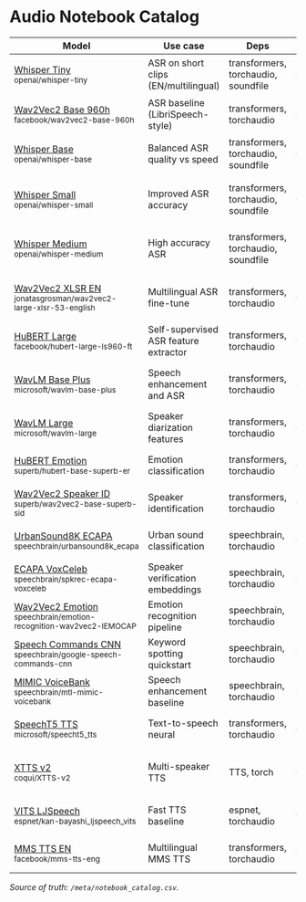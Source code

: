 # Audio Notebook Catalog

| Model | Use case | Deps | Hardware | RAM | Notes | Notebook | Code |
|---|---|---|---|---|---|---|---|
| [Whisper Tiny](https://huggingface.co/openai/whisper-tiny)<br><sub>openai/whisper-tiny</sub> | ASR on short clips (EN/multilingual) | transformers, torchaudio, soundfile | CPU/GPU/MLX | <4GB | Install ffmpeg; good CPU baseline | audio/audio_notebooks/audio-01-whisper-tiny.ipynb | 🖥️ [Whisper tiny/base ASR (HF pipeline)](https://github.com/huggingface/notebooks/blob/main/examples/automatic_speech_recognition.ipynb) |
| [Wav2Vec2 Base 960h](https://huggingface.co/facebook/wav2vec2-base-960h)<br><sub>facebook/wav2vec2-base-960h</sub> | ASR baseline (LibriSpeech-style) | transformers, torchaudio | CPU/GPU/MLX | 4–8GB | Works on CPU; add CTC decoding note | audio/audio_notebooks/audio-02-wav2vec2-base-960h.ipynb | 🚀 [Whisper fine-tuning (English subset)](https://colab.research.google.com/github/huggingface/notebooks/blob/main/examples/asr_fine_tuning_whisper.ipynb) |
| [Whisper Base](https://huggingface.co/openai/whisper-base)<br><sub>openai/whisper-base</sub> | Balanced ASR quality vs speed | transformers, torchaudio, soundfile | CPU/GPU/MLX | 4–8GB | Use beam size 1 on CPU; ffmpeg needed | audio/audio_notebooks/audio-03-whisper-base.ipynb | 🖥️ [wav2vec2 ASR (base-960h)](https://github.com/huggingface/notebooks/blob/main/examples/wav2vec2_asr.ipynb) |
| [Whisper Small](https://huggingface.co/openai/whisper-small)<br><sub>openai/whisper-small</sub> | Improved ASR accuracy | transformers, torchaudio, soundfile | CPU/GPU/MLX | 8–16GB | GPU recommended; add language settings | audio/audio_notebooks/audio-04-whisper-small.ipynb | 🚀 [HuBERT audio classification (SUPERB)](https://colab.research.google.com/github/huggingface/notebooks/blob/main/examples/audio_classification_superb.ipynb) |
| [Whisper Medium](https://huggingface.co/openai/whisper-medium)<br><sub>openai/whisper-medium</sub> | High accuracy ASR | transformers, torchaudio, soundfile | CPU/GPU | 16–32GB | Plan quantization; GPU strongly advised | audio/audio_notebooks/audio-05-whisper-medium.ipynb | 🚀 [Keyword spotting (Speech Commands)](https://colab.research.google.com/github/huggingface/notebooks/blob/main/examples/keyword_spotting.ipynb) |
| [Wav2Vec2 XLSR EN](https://huggingface.co/jonatasgrosman/wav2vec2-large-xlsr-53-english)<br><sub>jonatasgrosman/wav2vec2-large-xlsr-53-english</sub> | Multilingual ASR fine-tune | transformers, torchaudio | CPU/GPU | 8–16GB | Large memory; add vocab mapping | audio/audio_notebooks/audio-06-wav2vec2-xlsr-en.ipynb | 🚀 [Speaker verification (ECAPA-TDNN, SpeechBrain)](https://colab.research.google.com/github/speechbrain/speechbrain/blob/develop/recipes/VoxCeleb/SpeakerRec/SVECAPA.ipynb) |
| [HuBERT Large](https://huggingface.co/facebook/hubert-large-ls960-ft)<br><sub>facebook/hubert-large-ls960-ft</sub> | Self-supervised ASR feature extractor | transformers, torchaudio | CPU/GPU | 8–16GB | Great for finetuning; MIT license | audio/audio_notebooks/audio-07-hubert-large.ipynb | 🚀 [Speaker diarization (pyannote)](https://colab.research.google.com/github/pyannote/pyannote-audio/blob/develop/tutorials/diarization_api.ipynb) |
| [WavLM Base Plus](https://huggingface.co/microsoft/wavlm-base-plus)<br><sub>microsoft/wavlm-base-plus</sub> | Speech enhancement and ASR | transformers, torchaudio | CPU/GPU | 4–8GB | Use speechbrain recipes; MIT license | audio/audio_notebooks/audio-08-wavlm-base-plus.ipynb | 🚀 [Audio emotion recognition (SUPERB ER)](https://colab.research.google.com/github/superbbenchmark/superb/blob/master/notebook/SUPERB_ER_demo.ipynb) |
| [WavLM Large](https://huggingface.co/microsoft/wavlm-large)<br><sub>microsoft/wavlm-large</sub> | Speaker diarization features | transformers, torchaudio | CPU/GPU | 8–16GB | Heavy but accurate; add VAD tip | audio/audio_notebooks/audio-09-wavlm-large.ipynb | 🚀 [TTS (Coqui-TTS basic colab)](https://colab.research.google.com/github/coqui-ai/TTS/blob/dev/notebooks/TTS_inference_demo.ipynb) |
| [HuBERT Emotion](https://huggingface.co/superb/hubert-base-superb-er)<br><sub>superb/hubert-base-superb-er</sub> | Emotion classification | transformers, torchaudio | CPU/GPU | 4–8GB | Requires torchaudio>=2.1; check labels | audio/audio_notebooks/audio-10-hubert-emotion.ipynb | 🚀 [Voice activity detection (pyannote VAD)](https://colab.research.google.com/github/pyannote/pyannote-audio/blob/develop/tutorials/pipeline_demo.ipynb) |
| [Wav2Vec2 Speaker ID](https://huggingface.co/superb/wav2vec2-base-superb-sid)<br><sub>superb/wav2vec2-base-superb-sid</sub> | Speaker identification | transformers, torchaudio | CPU/GPU | 4–8GB | Add enrollment pipeline; MIT | audio/audio_notebooks/audio-11-wav2vec2-speaker-id.ipynb | 🚀 [WavLM ASR / embeddings demo](https://colab.research.google.com/github/microsoft/unilm/blob/master/wavlm/notebooks/WavLM_Demo.ipynb) |
| [UrbanSound8K ECAPA](https://huggingface.co/speechbrain/urbansound8k_ecapa)<br><sub>speechbrain/urbansound8k_ecapa</sub> | Urban sound classification | speechbrain, torchaudio | CPU/GPU | 4–8GB | Install ffmpeg; add data download step | audio/audio_notebooks/audio-12-urbansound8k-ecapa.ipynb | 🚀 [XLS-R multilingual ASR](https://colab.research.google.com/github/patrickvonplaten/notebooks/blob/master/Fine_tune_XLSR_Wav2Vec2_on_Arabic_ASR_with_Common_Voice.ipynb) |
| [ECAPA VoxCeleb](https://huggingface.co/speechbrain/spkrec-ecapa-voxceleb)<br><sub>speechbrain/spkrec-ecapa-voxceleb</sub> | Speaker verification embeddings | speechbrain, torchaudio | CPU/GPU | 4–8GB | Add score calibration tip | audio/audio_notebooks/audio-13-ecapa-voxceleb.ipynb | 🚀 [Audio tagging (UrbanSound8K with HF)](https://colab.research.google.com/github/sanchit-gandhi/notebooks/blob/main/audio_classification_hf.ipynb) |
| [Wav2Vec2 Emotion](https://huggingface.co/speechbrain/emotion-recognition-wav2vec2-IEMOCAP)<br><sub>speechbrain/emotion-recognition-wav2vec2-IEMOCAP</sub> | Emotion recognition pipeline | speechbrain, torchaudio | CPU/GPU | 8–16GB | GPU improves speed; MIT license | audio/audio_notebooks/audio-14-wav2vec2-emotion.ipynb | 🚀 [Streaming ASR with transformers](https://colab.research.google.com/github/huggingface/notebooks/blob/main/examples/asr_streaming.ipynb) |
| [Speech Commands CNN](https://huggingface.co/speechbrain/google-speech-commands-cnn)<br><sub>speechbrain/google-speech-commands-cnn</sub> | Keyword spotting quickstart | speechbrain, torchaudio | CPU/GPU/MLX | <4GB | Great edge baseline; add noise aug | audio/audio_notebooks/audio-15-speech-commands-cnn.ipynb | 🚀 [Textless NLP (HuBERT units) demo](https://colab.research.google.com/github/facebookresearch/textlesslib/blob/main/notebooks/demo.ipynb) |
| [MIMIC VoiceBank](https://huggingface.co/speechbrain/mtl-mimic-voicebank)<br><sub>speechbrain/mtl-mimic-voicebank</sub> | Speech enhancement baseline | speechbrain, torchaudio | CPU/GPU | 4–8GB | Needs noise dataset; MIT license | audio/audio_notebooks/audio-16-mimic-voicebank.ipynb | 🚀 [Music tagging with AST](https://colab.research.google.com/github/qiuqiangkong/audioset_tagging_cnn/blob/master/colab/ast_audioset_demo.ipynb) |
| [SpeechT5 TTS](https://huggingface.co/microsoft/speecht5_tts)<br><sub>microsoft/speecht5_tts</sub> | Text-to-speech neural | transformers, torchaudio | CPU/GPU | 8–16GB | Requires HiFi-GAN vocoder; MIT license | audio/audio_notebooks/audio-17-speecht5-tts.ipynb | 🚀 [Silero VAD + ASR integration](https://colab.research.google.com/github/snakers4/silero-models/blob/master/examples/silero_vad_colab.ipynb) |
| [XTTS v2](https://huggingface.co/coqui/XTTS-v2)<br><sub>coqui/XTTS-v2</sub> | Multi-speaker TTS | TTS, torch | CPU/GPU | 16–32GB | Check Coqui license; needs ffmpeg | audio/audio_notebooks/audio-18-xtts-v2.ipynb | 🚀 [Audio augmentation & features (librosa)](https://colab.research.google.com/github/musikalkemist/AudioSignalProcessingForML/blob/master/03-Audio-Data-Augmentation.ipynb) |
| [VITS LJSpeech](https://huggingface.co/espnet/kan-bayashi_ljspeech_vits)<br><sub>espnet/kan-bayashi_ljspeech_vits</sub> | Fast TTS baseline | espnet, torchaudio | CPU/GPU | 8–16GB | Warm up for better quality; MIT | audio/audio_notebooks/audio-19-vits-ljspeech.ipynb | 🚀 [torchaudio pipeline tutorial](https://colab.research.google.com/github/pytorch/tutorials/blob/main/beginner_source/audio_classifier_tutorial.ipynb) |
| [MMS TTS EN](https://huggingface.co/facebook/mms-tts-eng)<br><sub>facebook/mms-tts-eng</sub> | Multilingual MMS TTS | transformers, torchaudio | CPU/GPU | 8–16GB | License review: MMS; add phoneme note | audio/audio_notebooks/audio-20-mms-tts-en.ipynb | 🚀 [Audio to embeddings (CLAP/LAION)](https://colab.research.google.com/github/LAION-AI/CLAP/blob/main/notebooks/CLAP_demo.ipynb) |

_Source of truth: `/meta/notebook_catalog.csv`._

